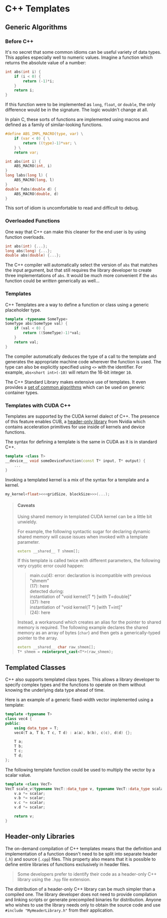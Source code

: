 # C++ Templates

## Generic Algorithms

### Before C++

It's no secret that some common idioms can be useful variety of data types. This applies especially well to numeric values. Imagine a function which returns the absolute value of a number:

```c++
int abs(int i) {
	if (i < 0) {
		return (-1)*i;
	}
	return i;
}
```

If this function were to be implemented as `long`, `float`, or `double`, the only difference would be in the signature. The logic wouldn't change at all. 

In plain C, these sorts of functions are implemented using macros and defined as a family of similar-looking functions. 
```c
#define ABS_IMPL_MACRO(type, var) \
	if (var < 0) { \
		return ((type)-1)*var; \
	} \
	return var;

int abs(int i) {
	ABS_MACRO(int, i)
}
long labs(long l) {
	ABS_MACRO(long, l)
}
double fabs(double d) {
	ABS_MACRO(double, d)
}
```
This sort of idiom is uncomfortable to read and difficult to debug.

### Overloaded Functions

One way that C++ can make this cleaner for the end user is by using function overloads.
```c++
int abs(int) {...};
long abs(long) {...};
double abs(double) {...};
```
The C++ compiler will automatically select the version of `abs` that matches the input argument, but that still requires the library developer to create three implementations of `abs`. It would be much more convenient if the `abs` function could be _written_ generically as well...

### Templates

C++ Templates are a way to define a function or class using a generic placeholder type. 
```c++
template <typename SomeType>
SomeType abs(SomeType val) {
	if (val < 0) {
		return ((SomeType)-1)*val;
	}
	return val;
}
```
The compiler automatically deduces the type of a call to the template and generates the appropriate machine code wherever the function is used. The type can also be explicitly specified using `<>` with the identifier. For example, `abs<short int>(-10)` will return the 16-bit integer `10`.

The C++ Standard Library makes extensive use of templates. It even provides a [set of common algorithms](https://en.cppreference.com/w/cpp/algorithm) which can be used on generic container types.

### Templates with CUDA C++

Templates are supported by the CUDA kernel dialect of C++. The presence of this feature enables CUB, a [header-only library](#header-only-libraries) from Nvidia which contains acceleration primitives for use inside of kernels and device functions.

The syntax for defining a template is the same in CUDA as it is in standard C++.
```c++
template <class T>
__device__ void someDeviceFunction(const T* input, T* output) {
	...
}
```

Invoking a templated kernel is a mix of the syntax for a template and a kernel.
```c++
my_kernel<float><<<gridSize, blockSize>>>(...);
```

> #### **Caveats**
> Using shared memory in templated CUDA kernel can be a little bit unwieldy.
>
> For example, the following syntactic sugar for declaring dynamic shared memory will cause issues when invoked with a template parameter.
> ```c++
> extern __shared__ T shmem[];
> ```
> If this template is called twice with different parameters, the following very cryptic error could happen:
>> main.cu(4): error: declaration is incompatible with previous "shmem" \
>> (17): here \
>> detected during: \
>>            instantiation of "void kernel(T *) [with T=double]" \
>>(37): here \
>>            instantiation of "void kernel(T *) [with  T=int]" \
>>(24): here
> 
> Instead, a workaround which creates an alias for the pointer to shared memory is required. The following example declares the shared memory as an array of bytes (`char`) and then gets a generically-typed pointer to the array.
> ```c++
> extern __shared__ char raw_shmem[];
> T* shmem = reinterpret_cast<T*>(raw_shmem);
> ```


## Templated Classes
C++ also supports templated class types. This allows a library developer to specify complex types and the functions to operate on them without knowing the underlying data type ahead of time.

Here is an example of a generic fixed-width vector implemented using a template:
```c++
template <typename T>
class vec4 {
public:
	using data_type = T;
	vec4(T a, T b, T c, T d) : a(a), b(b), c(c), d(d) {};

	T a;
	T b;
	T c;
	T d;
};
```
The following template function could be used to multiply the vector by a scalar value.
```c++
template <class VecT>
VecT scale_v(typename VecT::data_type v, typename VecT::data_type scalar) {
	v.a *= scalar;
	v.b *= scalar;
	v.c *= scalar;
	v.d *= scalar;

	return v;
}
```

## Header-only Libraries

The on-demand compilation of C++ templates means that the definition and implementation of a function doesn't need to be split into separate header (`.h`) and source (`.cpp`) files. This property also means that it is possible to define entire libraries of functions exclusively in header files. 

> Some developers prefer to identify their code as a header-only C++ library using the `.hpp` file extension.

The distribution of a header-only C++ library can be much simpler than a compiled one. The library developer does not need to provide compilation and linking scripts or generate precompiled binaries for distribution. Anyone who wishes to use the library needs only to obtain the source code and use `#include "MyHeaderLibrary.h"` from their application.



